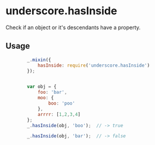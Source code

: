 underscore.hasInside
====================

Check if an object or it's descendants have a property.

Usage
-----

```javascript
        _.mixin({
            hasInside: require('underscore.hasInside')
        });


        var obj = {
            foo: 'bar',
            moo: {
                boo: 'poo'
            },
            arrrr: [1,2,3,4]
        };
        _.hasInside(obj, 'boo');  // -> true

        _.hasInside(obj, 'bar');  // -> false
```
